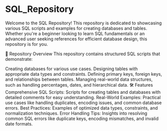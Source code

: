 # SQL_Repository

Welcome to the SQL Repository! This repository is dedicated to showcasing various SQL scripts and examples for creating databases and tables. Whether you're a beginner looking to learn SQL fundamentals or an advanced user seeking references for efficient database design, this repository is for you.

📂 Repository Overview
This repository contains structured SQL scripts that demonstrate:

Creating databases for various use cases.
Designing tables with appropriate data types and constraints.
Defining primary keys, foreign keys, and relationships between tables.
Managing real-world data structures, such as handling percentages, dates, and hierarchical data.
🛠️ Features
Comprehensive SQL Scripts: Scripts for creating tables and databases with detailed comments for easy understanding.
Real-World Examples: Practical use cases like handling duplicates, encoding issues, and common database errors.
Best Practices: Examples of optimized data types, constraints, and normalization techniques.
Error Handling Tips: Insights into resolving common SQL errors like duplicate keys, encoding mismatches, and invalid date formats.
